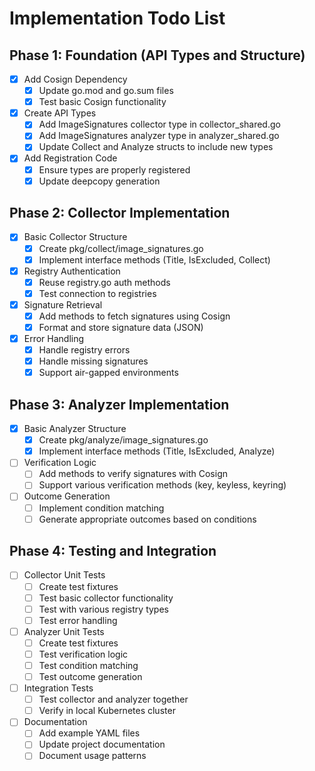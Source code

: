# Implementation Todo List

## Phase 1: Foundation (API Types and Structure)

- [x] Add Cosign Dependency
  - [x] Update go.mod and go.sum files
  - [x] Test basic Cosign functionality

- [x] Create API Types
  - [x] Add ImageSignatures collector type in collector_shared.go
  - [x] Add ImageSignatures analyzer type in analyzer_shared.go
  - [x] Update Collect and Analyze structs to include new types

- [x] Add Registration Code
  - [x] Ensure types are properly registered
  - [x] Update deepcopy generation

## Phase 2: Collector Implementation

- [x] Basic Collector Structure
  - [x] Create pkg/collect/image_signatures.go
  - [x] Implement interface methods (Title, IsExcluded, Collect)

- [x] Registry Authentication
  - [x] Reuse registry.go auth methods
  - [x] Test connection to registries

- [x] Signature Retrieval
  - [x] Add methods to fetch signatures using Cosign
  - [x] Format and store signature data (JSON)

- [x] Error Handling
  - [x] Handle registry errors
  - [x] Handle missing signatures
  - [x] Support air-gapped environments

## Phase 3: Analyzer Implementation

- [x] Basic Analyzer Structure
  - [x] Create pkg/analyze/image_signatures.go
  - [x] Implement interface methods (Title, IsExcluded, Analyze)

- [ ] Verification Logic
  - [ ] Add methods to verify signatures with Cosign
  - [ ] Support various verification methods (key, keyless, keyring)

- [ ] Outcome Generation
  - [ ] Implement condition matching
  - [ ] Generate appropriate outcomes based on conditions

## Phase 4: Testing and Integration

- [ ] Collector Unit Tests
  - [ ] Create test fixtures
  - [ ] Test basic collector functionality
  - [ ] Test with various registry types
  - [ ] Test error handling

- [ ] Analyzer Unit Tests
  - [ ] Create test fixtures
  - [ ] Test verification logic
  - [ ] Test condition matching
  - [ ] Test outcome generation

- [ ] Integration Tests
  - [ ] Test collector and analyzer together
  - [ ] Verify in local Kubernetes cluster

- [ ] Documentation
  - [ ] Add example YAML files
  - [ ] Update project documentation
  - [ ] Document usage patterns
